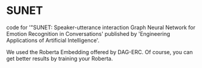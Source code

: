 # SUNET
code for '"SUNET: Speaker-utterance interaction Graph Neural Network for Emotion Recognition in Conversations' published by 'Engineering Applications of Artificial Intelligence'.

We used the Roberta Embedding offered by DAG-ERC. Of course, you can get better results by training your Roberta.
